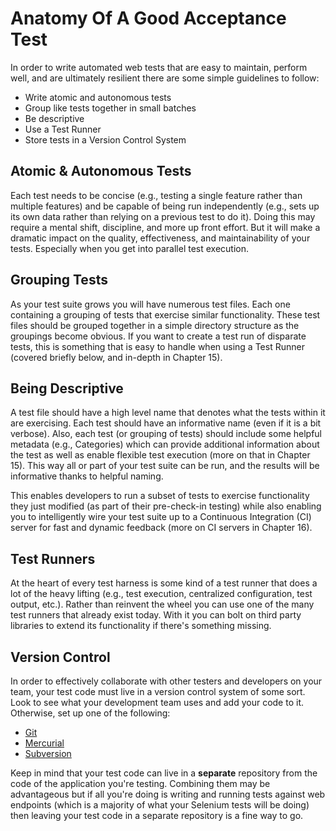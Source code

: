 # Anatomy Of A Good Acceptance Test

In order to write automated web tests that are easy to maintain, perform well, and are ultimately resilient there are some simple guidelines to follow:

+ Write atomic and autonomous tests
+ Group like tests together in small batches
+ Be descriptive
+ Use a Test Runner
+ Store tests in a Version Control System

## Atomic & Autonomous Tests

Each test needs to be concise (e.g., testing a single feature rather than multiple features) and be capable of being run independently (e.g., sets up its own data rather than relying on a previous test to do it). Doing this may require a mental shift, discipline, and more up front effort. But it will make a dramatic impact on the quality, effectiveness, and maintainability of your tests. Especially when you get into parallel test execution.

## Grouping Tests

As your test suite grows you will have numerous test files. Each one containing a grouping of tests that exercise similar functionality. These test files should be grouped together in a simple directory structure as the groupings become obvious. If you want to create a test run of disparate tests, this is something that is easy to handle when using a Test Runner (covered briefly below, and in-depth in Chapter 15).

## Being Descriptive

A test file should have a high level name that denotes what the tests within it are exercising. Each test should have an informative name (even if it is a bit verbose). Also, each test (or grouping of tests) should include some helpful metadata (e.g., Categories) which can provide additional information about the test as well as enable flexible test execution (more on that in Chapter 15). This way all or part of your test suite can be run, and the results will be informative thanks to helpful naming.

This enables developers to run a subset of tests to exercise functionality they just modified (as part of their pre-check-in testing) while also enabling you to intelligently wire your test suite up to a Continuous Integration (CI) server for fast and dynamic feedback (more on CI servers in Chapter 16).

## Test Runners

At the heart of every test harness is some kind of a test runner that does a lot of the heavy lifting (e.g., test execution, centralized configuration, test output, etc.). Rather than reinvent the wheel you can use one of the many test runners that already exist today. With it you can bolt on third party libraries to extend its functionality if there's something missing.

## Version Control

In order to effectively collaborate with other testers and developers on your team, your test code must live in a version control system of some sort. Look to see what your development team uses and add your code to it. Otherwise, set up one of the following:

+ [Git](http://git-scm.com/)
+ [Mercurial](https://www.mercurial-scm.org/)
+ [Subversion](http://subversion.apache.org/)

Keep in mind that your test code can live in a __separate__ repository from the code of the application you're testing. Combining them may be advantageous but if all you're doing is writing and running tests against web endpoints (which is a majority of what your Selenium tests will be doing) then leaving your test code in a separate repository is a fine way to go.

